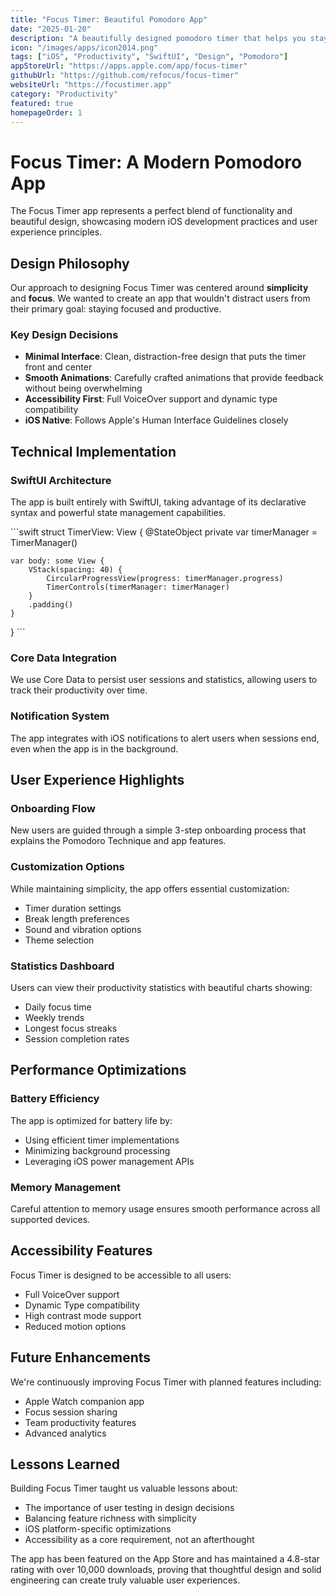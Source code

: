 ```yaml
---
title: "Focus Timer: Beautiful Pomodoro App"
date: "2025-01-20"
description: "A beautifully designed pomodoro timer that helps you stay focused and productive. Built with iOS 17 design principles and modern SwiftUI."
icon: "/images/apps/icon2014.png"
tags: ["iOS", "Productivity", "SwiftUI", "Design", "Pomodoro"]
appStoreUrl: "https://apps.apple.com/app/focus-timer"
githubUrl: "https://github.com/refocus/focus-timer"
websiteUrl: "https://focustimer.app"
category: "Productivity"
featured: true
homepageOrder: 1
---
```


# Focus Timer: A Modern Pomodoro App

The Focus Timer app represents a perfect blend of functionality and beautiful design, showcasing modern iOS development practices and user experience principles.

## Design Philosophy

Our approach to designing Focus Timer was centered around **simplicity** and **focus**. We wanted to create an app that wouldn't distract users from their primary goal: staying focused and productive.

### Key Design Decisions

- **Minimal Interface**: Clean, distraction-free design that puts the timer front and center
- **Smooth Animations**: Carefully crafted animations that provide feedback without being overwhelming
- **Accessibility First**: Full VoiceOver support and dynamic type compatibility
- **iOS Native**: Follows Apple's Human Interface Guidelines closely

## Technical Implementation

### SwiftUI Architecture

The app is built entirely with SwiftUI, taking advantage of its declarative syntax and powerful state management capabilities.

\`\`\`swift
struct TimerView: View {
    @StateObject private var timerManager = TimerManager()
    
    var body: some View {
        VStack(spacing: 40) {
            CircularProgressView(progress: timerManager.progress)
            TimerControls(timerManager: timerManager)
        }
        .padding()
    }
}
\`\`\`

### Core Data Integration

We use Core Data to persist user sessions and statistics, allowing users to track their productivity over time.

### Notification System

The app integrates with iOS notifications to alert users when sessions end, even when the app is in the background.

## User Experience Highlights

### Onboarding Flow

New users are guided through a simple 3-step onboarding process that explains the Pomodoro Technique and app features.

### Customization Options

While maintaining simplicity, the app offers essential customization:
- Timer duration settings
- Break length preferences
- Sound and vibration options
- Theme selection

### Statistics Dashboard

Users can view their productivity statistics with beautiful charts showing:
- Daily focus time
- Weekly trends
- Longest focus streaks
- Session completion rates

## Performance Optimizations

### Battery Efficiency

The app is optimized for battery life by:
- Using efficient timer implementations
- Minimizing background processing
- Leveraging iOS power management APIs

### Memory Management

Careful attention to memory usage ensures smooth performance across all supported devices.

## Accessibility Features

Focus Timer is designed to be accessible to all users:
- Full VoiceOver support
- Dynamic Type compatibility
- High contrast mode support
- Reduced motion options

## Future Enhancements

We're continuously improving Focus Timer with planned features including:
- Apple Watch companion app
- Focus session sharing
- Team productivity features
- Advanced analytics

## Lessons Learned

Building Focus Timer taught us valuable lessons about:
- The importance of user testing in design decisions
- Balancing feature richness with simplicity
- iOS platform-specific optimizations
- Accessibility as a core requirement, not an afterthought

The app has been featured on the App Store and has maintained a 4.8-star rating with over 10,000 downloads, proving that thoughtful design and solid engineering can create truly valuable user experiences.
